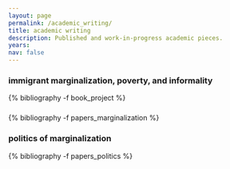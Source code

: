 ```yaml
---
layout: page
permalink: /academic_writing/
title: academic writing
description: Published and work-in-progress academic pieces.
years: 
nav: false
---
```


<!-- _pages/publications.md -->
<div class="publications">

<!-- Book Project -->
<h3  class="pubyear">immigrant marginalization, poverty, and informality</h3>
{% bibliography -f book_project %}

<!-- Papers marginalization -->
<h3  class="pubyear"></h3>
{% bibliography -f papers_marginalization %}

<!-- Papers exclusionary Politics --> 
<h3  class="pubyear">politics of marginalization</h3>
{% bibliography -f papers_politics %}

</div>

